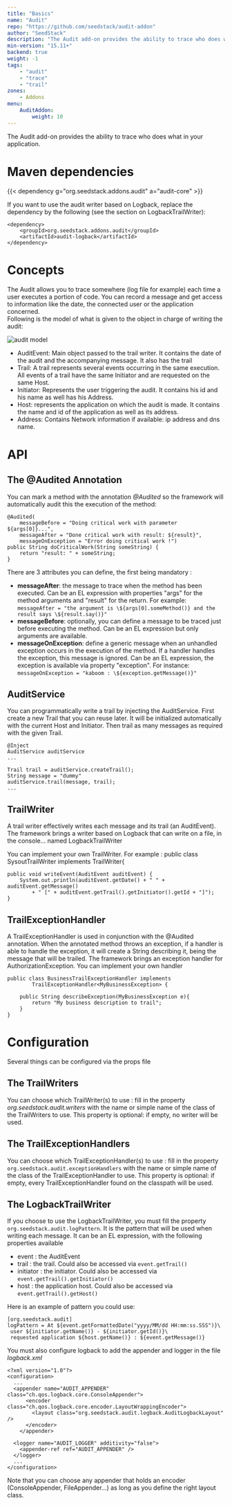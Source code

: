 ```yaml
---
title: "Basics"
name: "Audit"
repo: "https://github.com/seedstack/audit-addon"
author: "SeedStack"
description: "The Audit add-on provides the ability to trace who does what in your application."
min-version: "15.11+"
backend: true
weight: -1
tags:
    - "audit"
    - "trace"
    - "trail"
zones:
    - Addons
menu:
    AuditAddon:
        weight: 10
---
```


The Audit add-on provides the ability to trace who does what in your application.

# Maven dependencies

{{< dependency g="org.seedstack.addons.audit" a="audit-core" >}}

If you want to use the audit writer based on Logback, replace the dependency by the following 
(see the section on LogbackTrailWriter):

    <dependency>
        <groupId>org.seedstack.addons.audit</groupId>
        <artifactId>audit-logback</artifactId>
    </dependency>

# Concepts

The Audit allows you to trace somewhere (log file for example) each time a user executes a portion of code. You can 
record a message and get access to information like the date,  the connected user or the application concerned. 
</br>Following is the model of what is given to the object in charge of writing the audit:

![audit model](/puml/business/business-api-domain-audit.puml.png)

 - AuditEvent: Main object passed to the trail writer. It contains the date of the audit and the accompanying message. 
 It also has the trail
 - Trail: A trail represents several events occurring in the same execution. All events of a trail have the same 
 Initiator and are requested on the same Host.
 - Initiator: Represents the user triggering the audit. It contains his id and his name as well has his Address.
 - Host: represents the application on which the audit is made. It contains the name and id of the application as 
 well as its address.
 - Address: Contains Network information if available: ip address and dns name.

# API

## The @Audited Annotation

You can mark a method with the annotation *@Audited* so the framework will automatically audit this the execution of 
the method:

```
@Audited(
    messageBefore = "Doing critical work with parameter ${args[0]}...",
    messageAfter = "Done critical work with result: ${result}",
    messageOnException = "Error doing critical work !")
public String doCriticalWork(String someString) {
    return "result: " + someString;
}
```


There are 3 attributes you can define, the first being mandatory :

* **messageAfter**: the message to trace when the method has been executed. Can be an EL expression with properties 
"args" for the method arguments and "result" for the return. For example: 
`messageAfter = "the argument is \${args[0].someMethod()} and the result says \${result.say()}"`
* **messageBefore**: optionally, you can define a message to be traced just before executing the method. 
Can be an EL expression but only arguments are available.
* **messageOnException**: define a generic message when an unhandled exception occurs in the execution of the method. 
If a handler handles the exception, this message is ignored. Can be an EL expression, the exception is available via 
property "exception". For instance: `messageOnException = "kaboom : \${exception.getMessage()}"`

## AuditService
You can programmatically write a trail by injecting the AuditService. First create a new Trail that you can reuse later. 
It will be initialized automatically with the current Host and Initiator. Then trail as many messages as required with 
the given Trail.

```
@Inject
AuditService auditService
...

Trail trail = auditService.createTrail();
String message = "dummy"
auditService.trail(message, trail);
...
```
    
## TrailWriter
A trail writer effectively writes each message and its trail (an AuditEvent). The framework brings a writer based on 
Logback that can write on a file, in the console... named LogbackTrailWriter

You can implement your own TrailWriter. For example :
    public class SysoutTrailWriter implements TrailWriter{

```
public void writeEvent(AuditEvent auditEvent) {
    System.out.println(auditEvent.getDate() + " " + auditEvent.getMessage()
        + " [" + auditEvent.getTrail().getInitiator().getId + "]");
}
```
    
## TrailExceptionHandler
A TrailExceptionHandler is used in conjunction with the @Audited annotation. When the annotated method throws an exception, 
if a handler is able to handle the exception, it will create a String describing it, being the message that will be trailed. 
The framework brings an exception handler for AuthorizationException.
You can implement your own handler

```
public class BusinessTrailExceptionHandler implements
        TrailExceptionHandler<MyBusinessException> {

    public String describeException(MyBusinessException e){
        return "My business description to trail";
    }
}
```

# Configuration
Several things can be configured via the props file

## The TrailWriters
You can choose which TrailWriter(s) to use : fill in the property *org.seedstack.audit.writers* with the name
or simple name of the class of the TrailWriters to use.
This property is optional: if empty, no writer will be used.

## The TrailExceptionHandlers
You can choose which TrailExceptionHandler(s) to use : fill in the property `org.seedstack.audit.exceptionHandlers`
with the name or simple name of the class of the TrailExceptionHandler to use.
This property is optional: if empty, every TrailExceptionHandler found on the classpath will be used.

## The LogbackTrailWriter
If you choose to use the LogbackTrailWriter, you must fill the property `org.seedstack.audit.logPattern`.
It is the pattern that will be used when writing each message. It can be an EL expression, with the following properties available

 - event : the AuditEvent
 - trail : the trail. Could also be accessed via `event.getTrail()`
 - initiator : the initiator. Could also be accessed via `event.getTrail().getInitiator()`
 - host : the application host. Could also be accessed via `event.getTrail().getHost()`
 
Here is an example of pattern you could use:

    [org.seedstack.audit]
    logPattern = At ${event.getFormattedDate("yyyy/MM/dd HH:mm:ss.SSS")}\
     user ${initiator.getName()} - ${initiator.getId()}\
     requested application ${host.getName()} : ${event.getMessage()}
    
You must also configure logback to add the appender and logger in the file *logback.xml*

    <?xml version="1.0"?>
    <configuration>
      ...
      <appender name="AUDIT_APPENDER" class="ch.qos.logback.core.ConsoleAppender">
          <encoder class="ch.qos.logback.core.encoder.LayoutWrappingEncoder">
            <layout class="org.seedstack.audit.logback.AuditLogbackLayout" />
          </encoder>
        </appender>
    
      <logger name="AUDIT_LOGGER" additivity="false">
        <appender-ref ref="AUDIT_APPENDER" />
      </logger>
      ...
    </configuration>
    
Note that you can choose any appender that holds an encoder (ConsoleAppender, FileAppender...) as long as you define 
the right layout class.

